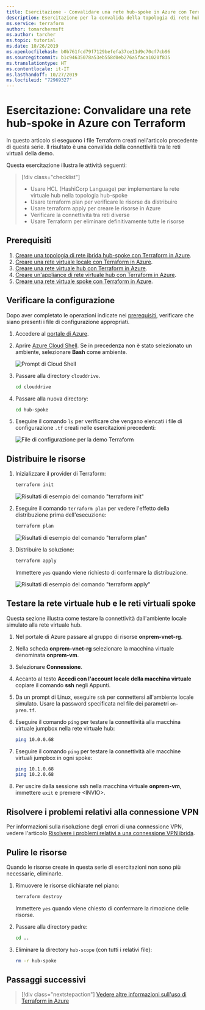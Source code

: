 ```yaml
---
title: Esercitazione - Convalidare una rete hub-spoke in Azure con Terraform
description: Esercitazione per la convalida della topologia di rete hub-spoke con tutte le reti virtuali connesse tra loro.
ms.service: terraform
author: tomarchermsft
ms.author: tarcher
ms.topic: tutorial
ms.date: 10/26/2019
ms.openlocfilehash: b0b761fcd79f7129befefa37ce11d9c70cf7cb96
ms.sourcegitcommit: b1c94635078a53eb558d0eb276a5faca1020f835
ms.translationtype: HT
ms.contentlocale: it-IT
ms.lasthandoff: 10/27/2019
ms.locfileid: "72969327"
---
```

# <a name="tutorial-validate-a-hub-and-spoke-network-in-azure-using-terraform"></a>Esercitazione: Convalidare una rete hub-spoke in Azure con Terraform

In questo articolo si eseguono i file Terraform creati nell'articolo precedente di questa serie. Il risultato è una convalida della connettività tra le reti virtuali della demo.

Questa esercitazione illustra le attività seguenti:

> [!div class="checklist"]
> * Usare HCL (HashiCorp Language) per implementare la rete virtuale hub nella topologia hub-spoke
> * Usare terraform plan per verificare le risorse da distribuire
> * Usare terraform apply per creare le risorse in Azure
> * Verificare la connettività tra reti diverse
> * Usare Terraform per eliminare definitivamente tutte le risorse

## <a name="prerequisites"></a>Prerequisiti

1. [Creare una topologia di rete ibrida hub-spoke con Terraform in Azure](./terraform-hub-spoke-introduction.md).
1. [Creare una rete virtuale locale con Terraform in Azure](./terraform-hub-spoke-on-prem.md).
1. [Creare una rete virtuale hub con Terraform in Azure](./terraform-hub-spoke-hub-network.md).
1. [Creare un'appliance di rete virtuale hub con Terraform in Azure](./terraform-hub-spoke-hub-nva.md).
1. [Creare una rete virtuale spoke con Terraform in Azure](./terraform-hub-spoke-spoke-network.md).

## <a name="verify-your-configuration"></a>Verificare la configurazione

Dopo aver completato le operazioni indicate nei [prerequisiti](#prerequisites), verificare che siano presenti i file di configurazione appropriati.

1. Accedere al [portale di Azure](https://portal.azure.com).

1. Aprire [Azure Cloud Shell](/azure/cloud-shell/overview). Se in precedenza non è stato selezionato un ambiente, selezionare **Bash** come ambiente.

    ![Prompt di Cloud Shell](./media/terraform-common/azure-portal-cloud-shell-button-min.png)

1. Passare alla directory `clouddrive`.

    ```bash
    cd clouddrive
    ```

1. Passare alla nuova directory:

    ```bash
    cd hub-spoke
    ```

1. Eseguire il comando `ls` per verificare che vengano elencati i file di configurazione `.tf` creati nelle esercitazioni precedenti:

    ![File di configurazione per la demo Terraform](./media/terraform-hub-and-spoke-tutorial-series/hub-spoke-config-files.png)

## <a name="deploy-the-resources"></a>Distribuire le risorse

1. Inizializzare il provider di Terraform:
    
    ```bash
    terraform init
    ```
    
    ![Risultati di esempio del comando "terraform init"](./media/terraform-hub-and-spoke-tutorial-series/hub-spoke-terraform-init.png)
    
1. Eseguire il comando `terraform plan` per vedere l'effetto della distribuzione prima dell'esecuzione:

    ```bash
    terraform plan
    ```
    
    ![Risultati di esempio del comando "terraform plan"](./media/terraform-hub-and-spoke-tutorial-series/hub-spoke-terraform-plan.png)

1. Distribuire la soluzione:

    ```bash
    terraform apply
    ```
    
    Immettere `yes` quando viene richiesto di confermare la distribuzione.

    ![Risultati di esempio del comando "terraform apply"](./media/terraform-hub-and-spoke-tutorial-series/hub-spoke-terraform-apply.png)
    
## <a name="test-the-hub-vnet-and-spoke-vnets"></a>Testare la rete virtuale hub e le reti virtuali spoke

Questa sezione illustra come testare la connettività dall'ambiente locale simulato alla rete virtuale hub.

1. Nel portale di Azure passare al gruppo di risorse **onprem-vnet-rg**.

1. Nella scheda **onprem-vnet-rg** selezionare la macchina virtuale denominata **onprem-vm**.

1. Selezionare **Connessione**.

1. Accanto al testo **Accedi con l'account locale della macchina virtuale** copiare il comando **ssh** negli Appunti.

1. Da un prompt di Linux, eseguire `ssh` per connettersi all'ambiente locale simulato. Usare la password specificata nel file dei parametri `on-prem.tf`.

1. Eseguire il comando `ping` per testare la connettività alla macchina virtuale jumpbox nella rete virtuale hub:

   ```bash
   ping 10.0.0.68
   ```

1. Eseguire il comando `ping` per testare la connettività alle macchine virtuali jumpbox in ogni spoke:

   ```bash
   ping 10.1.0.68
   ping 10.2.0.68
   ```

1. Per uscire dalla sessione ssh nella macchina virtuale **onprem-vm**, immettere `exit` e premere &lt;INVIO>.

## <a name="troubleshoot-vpn-issues"></a>Risolvere i problemi relativi alla connessione VPN

Per informazioni sulla risoluzione degli errori di una connessione VPN, vedere l'articolo [Risolvere i problemi relativi a una connessione VPN ibrida](/azure/architecture/reference-architectures/hybrid-networking/troubleshoot-vpn).

## <a name="clean-up-resources"></a>Pulire le risorse

Quando le risorse create in questa serie di esercitazioni non sono più necessarie, eliminarle.

1. Rimuovere le risorse dichiarate nel piano:

    ```bash
    terraform destroy
    ```

    Immettere `yes` quando viene chiesto di confermare la rimozione delle risorse.

1. Passare alla directory padre:

    ```bash
    cd ..
    ```

1. Eliminare la directory `hub-scope` (con tutti i relativi file):

    ```bash
    rm -r hub-spoke
    ```

## <a name="next-steps"></a>Passaggi successivi

> [!div class="nextstepaction"] 
> [Vedere altre informazioni sull'uso di Terraform in Azure](/azure/terraform)